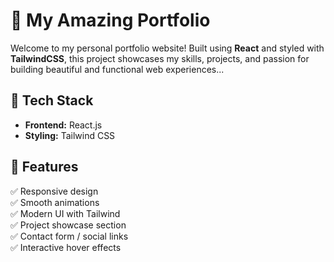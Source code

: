 # 🌟 My Amazing Portfolio

Welcome to my personal portfolio website! Built using **React** and styled with **TailwindCSS**, this project showcases my skills, projects, and passion for building beautiful and functional web experiences...



## 🚀 Tech Stack

- **Frontend:** React.js
- **Styling:** Tailwind CSS




## 🎨 Features

✅ Responsive design  
✅ Smooth animations  
✅ Modern UI with Tailwind  
✅ Project showcase section  
✅ Contact form / social links  
✅ Interactive hover effects



